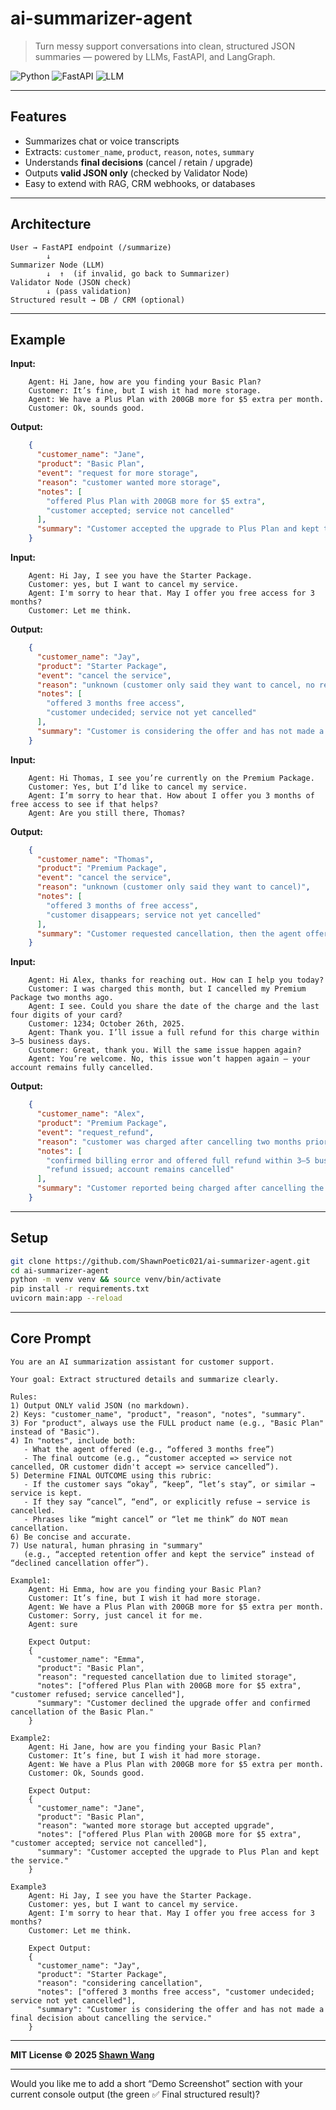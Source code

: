 # ai-summarizer-agent

> Turn messy support conversations into clean, structured JSON summaries — powered by LLMs, FastAPI, and LangGraph.

![Python](https://img.shields.io/badge/Python-3.10%2B-blue?logo=python)
![FastAPI](https://img.shields.io/badge/FastAPI-Backend-brightgreen?logo=fastapi)
![LLM](https://img.shields.io/badge/LLM-OpenAI%2FClaude-orange?logo=openai)

---

##  Features

* Summarizes chat or voice transcripts
* Extracts: `customer_name`, `product`, `reason`, `notes`, `summary`
* Understands **final decisions** (cancel / retain / upgrade)
* Outputs **valid JSON only** (checked by Validator Node)
* Easy to extend with RAG, CRM webhooks, or databases

---

## Architecture

```
User → FastAPI endpoint (/summarize)
        ↓
Summarizer Node (LLM)
        ↓  ↑  (if invalid, go back to Summarizer)
Validator Node (JSON check) 
        ↓ (pass validation)
Structured result → DB / CRM (optional)
```

---

## Example

**Input:**

```
    Agent: Hi Jane, how are you finding your Basic Plan?
    Customer: It’s fine, but I wish it had more storage.
    Agent: We have a Plus Plan with 200GB more for $5 extra per month.
    Customer: Ok, sounds good.
```

**Output:**

```json
    {
      "customer_name": "Jane",
      "product": "Basic Plan",
      "event": "request for more storage",
      "reason": "customer wanted more storage",
      "notes": [
        "offered Plus Plan with 200GB more for $5 extra",
        "customer accepted; service not cancelled"
      ],
      "summary": "Customer accepted the upgrade to Plus Plan and kept the service."
    }
```

**Input:**

```
    Agent: Hi Jay, I see you have the Starter Package.
    Customer: yes, but I want to cancel my service.
    Agent: I'm sorry to hear that. May I offer you free access for 3 months?
    Customer: Let me think.
```

**Output:**

```json
    {
      "customer_name": "Jay",
      "product": "Starter Package",
      "event": "cancel the service",
      "reason": "unknown (customer only said they want to cancel, no reason given)",
      "notes": [
        "offered 3 months free access",
        "customer undecided; service not yet cancelled"
      ],
      "summary": "Customer is considering the offer and has not made a final decision about cancelling the service."
    }
```

**Input:**

```
    Agent: Hi Thomas, I see you’re currently on the Premium Package.
    Customer: Yes, but I’d like to cancel my service.
    Agent: I’m sorry to hear that. How about I offer you 3 months of free access to see if that helps?
    Agent: Are you still there, Thomas?
```

**Output:**

```json
    {
      "customer_name": "Thomas",
      "product": "Premium Package",
      "event": "cancel the service",
      "reason": "unknown (customer only said they want to cancel)",
      "notes": [
        "offered 3 months of free access",
        "customer disappears; service not yet cancelled"
      ],
      "summary": "Customer requested cancellation, then the agent offered a retention deal, but the customer disappears."
    }
```

**Input:**

```
    Agent: Hi Alex, thanks for reaching out. How can I help you today?  
    Customer: I was charged this month, but I cancelled my Premium Package two months ago.  
    Agent: I see. Could you share the date of the charge and the last four digits of your card?  
    Customer: 1234; October 26th, 2025.  
    Agent: Thank you. I’ll issue a full refund for this charge within 3–5 business days.  
    Customer: Great, thank you. Will the same issue happen again?  
    Agent: You’re welcome. No, this issue won’t happen again — your account remains fully cancelled.
```

**Output:**

```json
    {
      "customer_name": "Alex",
      "product": "Premium Package",
      "event": "request_refund",
      "reason": "customer was charged after cancelling two months prior",
      "notes": [
        "confirmed billing error and offered full refund within 3–5 business days",
        "refund issued; account remains cancelled"
      ],
      "summary": "Customer reported being charged after cancelling the Premium Package two months ago. Agent confirmed the billing error, issued a refund, and verified that the account remains cancelled."
    }
```



---

## Setup

```bash
git clone https://github.com/ShawnPoetic021/ai-summarizer-agent.git
cd ai-summarizer-agent
python -m venv venv && source venv/bin/activate
pip install -r requirements.txt
uvicorn main:app --reload
```

---

## Core Prompt

```text
You are an AI summarization assistant for customer support.

Your goal: Extract structured details and summarize clearly.

Rules:
1) Output ONLY valid JSON (no markdown).
2) Keys: "customer_name", "product", "reason", "notes", "summary".
3) For "product", always use the FULL product name (e.g., "Basic Plan" instead of "Basic").
4) In "notes", include both:
   - What the agent offered (e.g., “offered 3 months free”)
   - The final outcome (e.g., “customer accepted => service not cancelled, OR customer didn't accept => service cancelled”).
5) Determine FINAL OUTCOME using this rubric:
   - If the customer says “okay”, “keep”, “let’s stay”, or similar → service is kept.
   - If they say “cancel”, “end”, or explicitly refuse → service is cancelled.
   - Phrases like “might cancel” or “let me think” do NOT mean cancellation.
6) Be concise and accurate.
7) Use natural, human phrasing in "summary"
   (e.g., “accepted retention offer and kept the service” instead of “declined cancellation offer”).

Example1:
    Agent: Hi Emma, how are you finding your Basic Plan?
    Customer: It’s fine, but I wish it had more storage.
    Agent: We have a Plus Plan with 200GB more for $5 extra per month.
    Customer: Sorry, just cancel it for me.
    Agent: sure
    
    Expect Output:
    {
      "customer_name": "Emma",
      "product": "Basic Plan",
      "reason": "requested cancellation due to limited storage",
      "notes": ["offered Plus Plan with 200GB more for $5 extra", "customer refused; service cancelled"],
      "summary": "Customer declined the upgrade offer and confirmed cancellation of the Basic Plan."
    }

Example2:
    Agent: Hi Jane, how are you finding your Basic Plan?
    Customer: It’s fine, but I wish it had more storage.
    Agent: We have a Plus Plan with 200GB more for $5 extra per month.
    Customer: Ok, Sounds good.
    
    Expect Output:
    {
      "customer_name": "Jane",
      "product": "Basic Plan",
      "reason": "wanted more storage but accepted upgrade",
      "notes": ["offered Plus Plan with 200GB more for $5 extra", "customer accepted; service not cancelled"],
      "summary": "Customer accepted the upgrade to Plus Plan and kept the service."
    }
    
Example3
    Agent: Hi Jay, I see you have the Starter Package.
    Customer: yes, but I want to cancel my service.
    Agent: I'm sorry to hear that. May I offer you free access for 3 months?
    Customer: Let me think.
    
    Expect Output:
    {
      "customer_name": "Jay",
      "product": "Starter Package",
      "reason": "considering cancellation",
      "notes": ["offered 3 months free access", "customer undecided; service not yet cancelled"],
      "summary": "Customer is considering the offer and has not made a final decision about cancelling the service."
    }
```
---

**MIT License © 2025 [Shawn Wang](https://github.com/ShawnPoetic021)**

---

Would you like me to add a short “Demo Screenshot” section with your current console output (the green ✅ Final structured result)?


